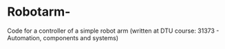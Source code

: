 # Robotarm-
Code for a controller of a simple robot arm (written at DTU course: 31373 - Automation, components and systems)
